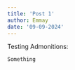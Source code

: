 ```yaml
---
title: 'Post 1'
author: Emmay
date: '09-09-2024'
---
```

Testing Admonitions:

```ad-info
Something

```
